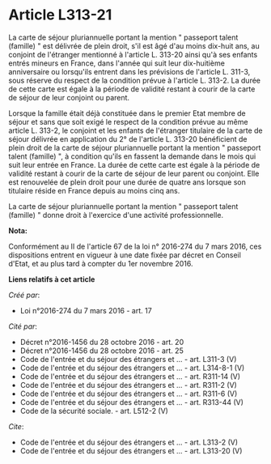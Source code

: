 # Article L313-21

La carte de séjour pluriannuelle portant la mention " passeport talent (famille) " est délivrée de plein droit, s'il est âgé
d'au moins dix-huit ans, au conjoint de l'étranger mentionné à l'article L. 313-20 ainsi qu'à ses enfants entrés mineurs en
France, dans l'année qui suit leur dix-huitième anniversaire ou lorsqu'ils entrent dans les prévisions de l'article L. 311-3,
sous réserve du respect de la condition prévue à l'article L. 313-2. La durée de cette carte est égale à la période de
validité restant à courir de la carte de séjour de leur conjoint ou parent. 

Lorsque la famille était déjà constituée dans le premier Etat membre de séjour et sans que soit exigé le respect de la
condition prévue au même article L. 313-2, le conjoint et les enfants de l'étranger titulaire de la carte de séjour délivrée
en application du 2° de l'article L. 313-20 bénéficient de plein droit de la carte de séjour pluriannuelle portant la mention
" passeport talent (famille) ", à condition qu'ils en fassent la demande dans le mois qui suit leur entrée en France. La
durée de cette carte est égale à la période de validité restant à courir de la carte de séjour de leur parent ou conjoint.
Elle est renouvelée de plein droit pour une durée de quatre ans lorsque son titulaire réside en France depuis au moins cinq
ans. 

La carte de séjour pluriannuelle portant la mention " passeport talent (famille) " donne droit à l'exercice d'une activité
professionnelle.

**Nota:**

Conformément au II de l'article 67 de la loi n° 2016-274 du 7 mars 2016, ces dispositions entrent en vigueur à une date fixée
par décret en Conseil d'Etat, et au plus tard à compter du 1er novembre 2016.

**Liens relatifs à cet article**

_Créé par_:

  - Loi n°2016-274 du 7 mars 2016 - art. 17

_Cité par_:

  - Décret n°2016-1456 du 28 octobre 2016 - art. 20
  - Décret n°2016-1456 du 28 octobre 2016 - art. 25
  - Code de l'entrée et du séjour des étrangers et ... - art. L311-3 (V)
  - Code de l'entrée et du séjour des étrangers et ... - art. L314-8-1 (V)
  - Code de l'entrée et du séjour des étrangers et ... - art. R311-14 (V)
  - Code de l'entrée et du séjour des étrangers et ... - art. R311-2 (V)
  - Code de l'entrée et du séjour des étrangers et ... - art. R311-6 (V)
  - Code de l'entrée et du séjour des étrangers et ... - art. R313-44 (V)
  - Code de la sécurité sociale. - art. L512-2 (V)

_Cite_:

  - Code de l'entrée et du séjour des étrangers et ... - art. L313-2 (V)
  - Code de l'entrée et du séjour des étrangers et ... - art. L313-20 (V)
